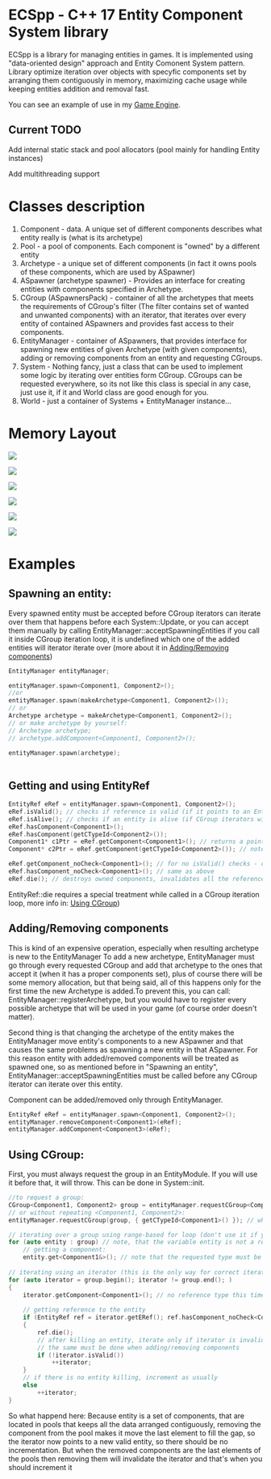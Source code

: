 # ECSpp -  C++ 17 Entity Component System library
ECSpp is a library for managing entities in games. It is implemented using "data-oriented design" approach and Entity Comonent System pattern. Library optimize iteration over objects with specyfic components set by arranging them contiguously in memory, maximizing cache usage while keeping entities addition and removal fast.

You can see an example of use in my [Game Engine](https://github.com/Exepp/GameEngine).

Current TODO
------------
Add internal static stack and pool allocators (pool mainly for handling Entity instances)

Add multithreading support

# Classes description
1. Component - data. A unique set of different components describes what entity really is (what is its archetype)
2. Pool<Component> - a pool of components. Each component is "owned" by a different entity
3. Archetype - a unique set of different components (in fact it owns pools of these components, which are used by ASpawner)
4. ASpawner (archetype spawner) - Provides an interface for creating entities with components specified in Archetype.
5. CGroup (ASpawnersPack) - container of all the archetypes that meets the requirements of CGroup's filter (The filter contains set of wanted and unwanted components) with an iterator, that iterates over every entity of contained ASpawners and provides fast access to their components.
6. EntityManager - container of ASpawners, that provides interface for spawning new entities of given Archetype (with given components), adding or removing components from an entity and requesting CGroups. 
7. System - Nothing fancy, just a class that can be used to implement some logic by iterating over entities form CGroup. CGroups can be requested everywhere, so its not like this class is special in any case, just use it, if it and World class are good enough for you.
7. World - just a container of Systems + EntityManager instance...

# Memory Layout

![](Documentation/Memory%20Layout/Pool.PNG)

![](Documentation/Memory%20Layout/Entity.PNG)

![](Documentation/Memory%20Layout/Archetype4.PNG)    

![](Documentation/Memory%20Layout/ASpawner2.PNG)

![](Documentation/Memory%20Layout/EntityManager.PNG)

![](Documentation/Memory%20Layout/CGroup.PNG)           


# Examples

## Spawning an entity:
Every spawned entity must be accepted before CGroup iterators can iterate over them
that happens before each System::Update, or you can accept them manually by calling EntityManager::acceptSpawningEntities
if you call it inside CGroup iteration loop, it is undefined which one of the added entities will iterator iterate over (more about it in [Adding/Removing components](#addingremoving-components))
```c++
EntityManager entityManager;

entityManager.spawn<Component1, Component2>();
//or
entityManager.spawn(makeArchetype<Component1, Component2>());
// or
Archetype archetype = makeArchetype<Component1, Component2>();
// or make archetype by yourself: 
// Archetype archetype;
// archetype.addComponent<Component1, Component2>();

entityManager.spawn(archetype);
    
```

## Getting and using EntityRef
```c++
EntityRef eRef = entityManager.spawn<Component1, Component2>();
eRef.isValid(); // checks if reference is valid (if it points to an Entity and if is, then checks if that Entity is valid)
eRef.isAlive(); // checks if an entity is alive (if CGroup iterators will iterate over this entity)
eRef.hasComponent<Component1>();
eRef.hasComponent(getCTypeId<Component2>());
Component1* c1Ptr = eRef.getComponent<Component1>(); // returns a pointer to the component, returns nullptr if the entity does not have the component
Component* c2Ptr = eRef.getComponent(getCTypeId<Component2>()); // note, that here it returns a Component*, not Component2*

eRef.getComponent_noCheck<Component1>(); // for no isValid() checks - call it if you checked it by yourself (it will throw if invalid) and you want to get many components
eRef.hasComponent_noCheck<Component1>(); // same as above
eRef.die(); // destroys owned components, invalidates all the references to this entity)
```
EntityRef::die requires a special treatment while called in a CGroup iteration loop, more info in: [Using CGroup](#using-cgroup))

## Adding/Removing components
This is kind of an expensive operation, especially when resulting archetype is new to the EntityManager
To add a new archetype, EntityManager must go through every requested CGroup and add that archetype to the ones that accept it (when it has a proper components set), plus of course there will be some memory allocation, but that being said, all of this happens only for the first time the new Archetype is added.To prevent this, you can call: EntityManager::registerArchetype, but you would have to register every possible archetype that will be used in your game (of course order doesn't matter).

Second thing is that changing the archetype of the entity makes the EntityManager move entity's components to a new ASpawner and that causes the same problems as spawning a new entity in that ASpawner. For this reason entity with added/removed components will be treated as spawned one, so as mentioned before in "Spawning an entity", EntityManager::acceptSpawningEntities must be called before any CGroup iterator can iterate over this entity.

Component can be added/removed only through EntityManager.

```c++
EntityRef eRef = entityManager.spawn<Component1, Component2>();
entityManager.removeComponent<Component1>(eRef);
entityManager.addComponent<Component3>(eRef);
```

## Using CGroup:
First, you must always request the group in an EntityModule. If you will use it before that, it will throw. This can be done in System::init.

```c++
//to request a group:
CGroup<Component1, Component2> group = entityManager.requestCGroup<Component1, Component2>(Bitmask({ getCTypeId<Component3>() })); // requests a group, that wants entities with Component1, Component2 and without Component3
// or without repeating <Component1, Component2>:
entityManager.requestCGroup(group, { getCTypeId<Component1>() }); // when there are the same components wanted and unwanted, unwanted specifier will be ignored

// iterating over a group using range-based for loop (don't use it if you kill entities or add/remove components from entities): 
for (auto entity : group) // note, that the variable entity is not a reference
    // getting a component:
    entity.get<Component1&>(); // note that the requested type must be a reference (won't compile otherwise) (const reference if group is const)
    
// iterating using an iterator (this is the only way for correct iteration with in-loop components adding/removal or entities killing (also you can access entity reference through an iterator))
for (auto iterator = group.begin(); iterator != group.end(); )
{
    iterator.getComponent<Component1>(); // no reference type this time
        
    // getting reference to the entity
    if (EntityRef ref = iterator.getERef(); ref.hasComponent_noCheck<Component3>()) // just some reference use example
    {
        ref.die();
        // after killing an entity, iterate only if iterator is invalid
        // the same must be done when adding/removing components
        if (!iterator.isValid())
            ++iterator;
    }
    // if there is no entity killing, increment as usually
    else
        ++iterator;
}
```
So what happend here:
Because entity is a set of components, that are located in pools that keeps all the data arranged contiguously, 
removing the component from the pool makes it move the last element to fill the gap, so the iterator now points to a new valid entity, so there should be no incrementation. But when the removed components are the last elements of the pools then removing them will invalidate the iterator and that's when you should increment it
